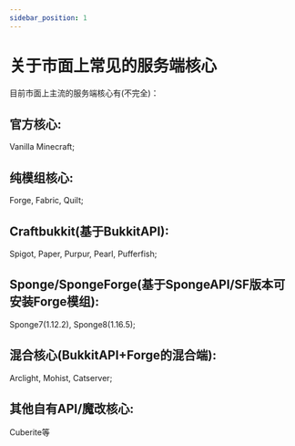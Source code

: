 ```yaml
---
sidebar_position: 1
---
```


# 关于市面上常见的服务端核心

目前市面上主流的服务端核心有(不完全)：

## 官方核心: 

Vanilla Minecraft;

## 纯模组核心: 

Forge, Fabric, Quilt;

## Craftbukkit(基于BukkitAPI): 

Spigot, Paper, Purpur, Pearl, Pufferfish;

## Sponge/SpongeForge(基于SpongeAPI/SF版本可安装Forge模组): 

Sponge7(1.12.2), Sponge8(1.16.5);

## 混合核心(BukkitAPI+Forge的混合端): 

Arclight, Mohist, Catserver;

## 其他自有API/魔改核心: 

Cuberite等
